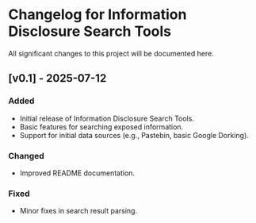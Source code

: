 # Changelog for Information Disclosure Search Tools

All significant changes to this project will be documented here.

## [v0.1] - 2025-07-12

### Added
* Initial release of Information Disclosure Search Tools.
* Basic features for searching exposed information.
* Support for initial data sources (e.g., Pastebin, basic Google Dorking).

### Changed
* Improved README documentation.

### Fixed
* Minor fixes in search result parsing.
